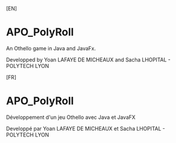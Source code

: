 [EN] 

# APO_PolyRoll

An Othello game in Java and JavaFx. 

Developped by Yoan LAFAYE DE MICHEAUX and Sacha LHOPITAL - POLYTECH LYON

[FR] 

# APO_PolyRoll

Développement d'un jeu Othello avec Java et JavaFX

Developpé par Yoan LAFAYE DE MICHEAUX et Sacha LHOPITAL - POLYTECH LYON
